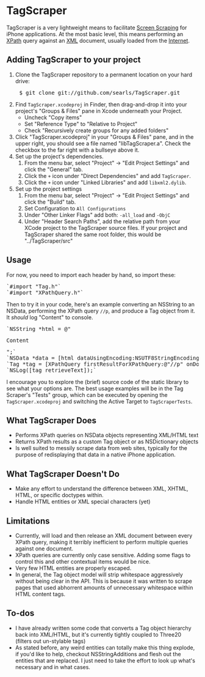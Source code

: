 TagScraper
==========

TagScraper is a very lightweight means to facilitate [Screen Scraping](http://en.wikipedia.org/wiki/Screen_Scraping#Screen_scraping) for iPhone applications. At the most basic level, this means performing an [XPath](http://en.wikipedia.org/wiki/XPath) query against an [XML](http://en.wikipedia.org/wiki/XML) document, usually loaded from the [Internet](http://en.wikipedia.org/wiki/Internet).


Adding TagScraper to your project
---------------------------------

1. Clone the TagScraper repository to a permanent location on your hard drive:
<pre>
    $ git clone git://github.com/searls/TagScraper.git
</pre>
2. Find `TagScraper.xcodeproj` in Finder, then drag-and-drop it into your project's "Groups & Files" pane in Xcode underneath your Project.
	* Uncheck "Copy items"
	* Set "Reference Type" to "Relative to Project"
	* Check "Recursively create groups for any added folders"
3. Click "TagScraper.xcodeproj" in your "Groups & Files" pane, and in the upper right, you should see a file named "libTagScraper.a". Check the checkbox to the far right with a bullseye above it.
4. Set up the project's dependencies.
	1. From the menu bar, select "Project" -> "Edit Project Settings" and click the "General" tab.
	2. Click the `+` icon under "Direct Dependencies" and add `TagScraper`.
	3. Click the `+` icon under "Linked Libraries" and add `libxml2.dylib`.
5. Set up the project settings
	1. From the menu bar, select "Project" -> "Edit Project Settings" and click the "Build" tab. 
	2. Set Configuration to `All Configurations` 
	3. Under "Other Linker Flags" add both: `-all_load` and `-ObjC`
	4. Under "Header Search Paths", add the relative path from your XCode project to the TagScraper source files. If your project and TagScraper shared the same root folder, this would be "../TagScraper/src"

Usage
-----
For now, you need to import each header by hand, so import these:
<pre>
`#import "Tag.h"`
`#import "XPathQuery.h"`
</pre>
Then to try it in your code, here's an example converting an NSString to an NSData, performing the XPath query `//p`, and produce a Tag object from it. It *should* log "Content" to console.
<pre>
`NSString *html = @"<html><p>Content</p></html>";`
`NSData *data = [html dataUsingEncoding:NSUTF8StringEncoding];`
`Tag *tag = [XPathQuery firstResultForXPathQuery:@"//p" onDocument:data];`
`NSLog([tag retrieveText]);`
</pre>

I encourage you to explore the (brief) source code of the static library to see what your options are. The best usage examples will be in the Tag Scraper's "Tests" group, which can be executed by opening the `TagScraper.xcodeproj` and switching the Active Target to `TagScraperTests`.

What TagScraper Does
--------------------
* Performs XPath queries on NSData objects representing XML/HTML text
* Returns XPath results as a custom Tag object or as NSDictionary objects
* Is well suited to messily scrape data from web sites, typically for the purpose of redisplaying that data in a native iPhone application.

What TagScraper Doesn't Do
--------------------------
* Make any effort to understand the difference between XML, XHTML, HTML, or specific doctypes within. 
* Handle HTML entities or XML special characters (yet)

Limitations
-----------
* Currently, will load and then release an XML document between every XPath query, making it terribly inefficient to perform multiple queries against one document.
* XPath queries are currently only case sensitive. Adding some flags to control this and other contextual items would be nice.
* Very few HTML entities are properly escaped.
* In general, the Tag object model will strip whitespace aggressively without being clear in the API. This is because it was written to scrape pages that used abhorrent amounts of unnecessary whitespace within HTML content tags.

To-dos
------

* I have already written some code that converts a Tag object hierarchy back into XML/HTML, but it's currently tightly coupled to Three20 (filters out un-stylable tags)
* As stated before, any weird entities can totally make this thing explode, if you'd like to help, checkout NSStringAdditions and flesh out the entities that are replaced. I just need to take the effort to look up what's necessary and in what cases.
